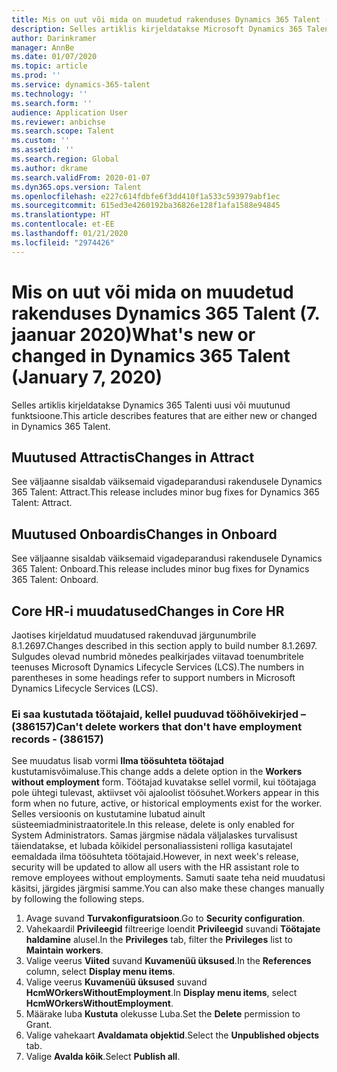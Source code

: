 ```yaml
---
title: Mis on uut või mida on muudetud rakenduses Dynamics 365 Talent (7. jaanuar 2020)
description: Selles artiklis kirjeldatakse Microsoft Dynamics 365 Talenti uusi või muutunud funktsioone.
author: Darinkramer
manager: AnnBe
ms.date: 01/07/2020
ms.topic: article
ms.prod: ''
ms.service: dynamics-365-talent
ms.technology: ''
ms.search.form: ''
audience: Application User
ms.reviewer: anbichse
ms.search.scope: Talent
ms.custom: ''
ms.assetid: ''
ms.search.region: Global
ms.author: dkrame
ms.search.validFrom: 2020-01-07
ms.dyn365.ops.version: Talent
ms.openlocfilehash: e227c614fdbfe6f3dd410f1a533c593979abf1ec
ms.sourcegitcommit: 615ed3e4260192ba36826e128f1afa1588e94845
ms.translationtype: HT
ms.contentlocale: et-EE
ms.lasthandoff: 01/21/2020
ms.locfileid: "2974426"
---
```

# <a name="whats-new-or-changed-in-dynamics-365-talent-january-7-2020"></a><span data-ttu-id="1dcc5-103">Mis on uut või mida on muudetud rakenduses Dynamics 365 Talent (7. jaanuar 2020)</span><span class="sxs-lookup"><span data-stu-id="1dcc5-103">What's new or changed in Dynamics 365 Talent (January 7, 2020)</span></span>

<span data-ttu-id="1dcc5-104">Selles artiklis kirjeldatakse Dynamics 365 Talenti uusi või muutunud funktsioone.</span><span class="sxs-lookup"><span data-stu-id="1dcc5-104">This article describes features that are either new or changed in Dynamics 365 Talent.</span></span>

## <a name="changes-in-attract"></a><span data-ttu-id="1dcc5-105">Muutused Attractis</span><span class="sxs-lookup"><span data-stu-id="1dcc5-105">Changes in Attract</span></span>

<span data-ttu-id="1dcc5-106">See väljaanne sisaldab väiksemaid vigadeparandusi rakendusele Dynamics 365 Talent: Attract.</span><span class="sxs-lookup"><span data-stu-id="1dcc5-106">This release includes minor bug fixes for Dynamics 365 Talent: Attract.</span></span>

## <a name="changes-in-onboard"></a><span data-ttu-id="1dcc5-107">Muutused Onboardis</span><span class="sxs-lookup"><span data-stu-id="1dcc5-107">Changes in Onboard</span></span>

<span data-ttu-id="1dcc5-108">See väljaanne sisaldab väiksemaid vigadeparandusi rakendusele Dynamics 365 Talent: Onboard.</span><span class="sxs-lookup"><span data-stu-id="1dcc5-108">This release includes minor bug fixes for Dynamics 365 Talent: Onboard.</span></span>

## <a name="changes-in-core-hr"></a><span data-ttu-id="1dcc5-109">Core HR-i muudatused</span><span class="sxs-lookup"><span data-stu-id="1dcc5-109">Changes in Core HR</span></span>

<span data-ttu-id="1dcc5-110">Jaotises kirjeldatud muudatused rakenduvad järgunumbrile 8.1.2697.</span><span class="sxs-lookup"><span data-stu-id="1dcc5-110">Changes described in this section apply to build number 8.1.2697.</span></span> <span data-ttu-id="1dcc5-111">Sulgudes olevad numbrid mõnedes pealkirjades viitavad toenumbritele teenuses Microsoft Dynamics Lifecycle Services (LCS).</span><span class="sxs-lookup"><span data-stu-id="1dcc5-111">The numbers in parentheses in some headings refer to support numbers in Microsoft Dynamics Lifecycle Services (LCS).</span></span>

 
### <a name="cant-delete-workers-that-dont-have-employment-records---386157"></a><span data-ttu-id="1dcc5-112">Ei saa kustutada töötajaid, kellel puuduvad tööhõivekirjed – (386157)</span><span class="sxs-lookup"><span data-stu-id="1dcc5-112">Can't delete workers that don't have employment records - (386157)</span></span>

<span data-ttu-id="1dcc5-113">See muudatus lisab vormi **Ilma töösuhteta töötajad** kustutamisvõimaluse.</span><span class="sxs-lookup"><span data-stu-id="1dcc5-113">This change adds a delete option in the **Workers without employment** form.</span></span> <span data-ttu-id="1dcc5-114">Töötajad kuvatakse sellel vormil, kui töötajaga pole ühtegi tulevast, aktiivset või ajaloolist töösuhet.</span><span class="sxs-lookup"><span data-stu-id="1dcc5-114">Workers appear in this form when no future, active, or historical employments exist for the worker.</span></span> <span data-ttu-id="1dcc5-115">Selles versioonis on kustutamine lubatud ainult süsteemiadministraatoritele.</span><span class="sxs-lookup"><span data-stu-id="1dcc5-115">In this release, delete is only enabled for System Administrators.</span></span> <span data-ttu-id="1dcc5-116">Samas järgmise nädala väljalaskes turvalisust täiendatakse, et lubada kõikidel personaliassisteni rolliga kasutajatel eemaldada ilma töösuhteta töötajaid.</span><span class="sxs-lookup"><span data-stu-id="1dcc5-116">However, in next week's release, security will be updated to allow all users with the HR assistant role to remove employees without employments.</span></span> <span data-ttu-id="1dcc5-117">Samuti saate teha neid muudatusi käsitsi, järgides järgmisi samme.</span><span class="sxs-lookup"><span data-stu-id="1dcc5-117">You can also make these changes manually by following the following steps.</span></span>

1. <span data-ttu-id="1dcc5-118">Avage suvand **Turvakonfiguratsioon**.</span><span class="sxs-lookup"><span data-stu-id="1dcc5-118">Go to **Security configuration**.</span></span>
2. <span data-ttu-id="1dcc5-119">Vahekaardil **Privileegid** filtreerige loendit **Privileegid** suvandi **Töötajate haldamine** alusel.</span><span class="sxs-lookup"><span data-stu-id="1dcc5-119">In the **Privileges** tab, filter the **Privileges** list to **Maintain workers**.</span></span>
3. <span data-ttu-id="1dcc5-120">Valige veerus **Viited** suvand **Kuvamenüü üksused**.</span><span class="sxs-lookup"><span data-stu-id="1dcc5-120">In the **References** column, select **Display menu items**.</span></span>
4. <span data-ttu-id="1dcc5-121">Valige veerus **Kuvamenüü üksused** suvand **HcmWOrkersWithoutEmployment**.</span><span class="sxs-lookup"><span data-stu-id="1dcc5-121">In **Display menu items**, select **HcmWOrkersWithoutEmployment**.</span></span>
5. <span data-ttu-id="1dcc5-122">Määrake luba **Kustuta** olekusse Luba.</span><span class="sxs-lookup"><span data-stu-id="1dcc5-122">Set the **Delete** permission to Grant.</span></span>
6. <span data-ttu-id="1dcc5-123">Valige vahekaart **Avaldamata objektid**.</span><span class="sxs-lookup"><span data-stu-id="1dcc5-123">Select the **Unpublished objects** tab.</span></span>
7. <span data-ttu-id="1dcc5-124">Valige **Avalda kõik**.</span><span class="sxs-lookup"><span data-stu-id="1dcc5-124">Select **Publish all**.</span></span>
